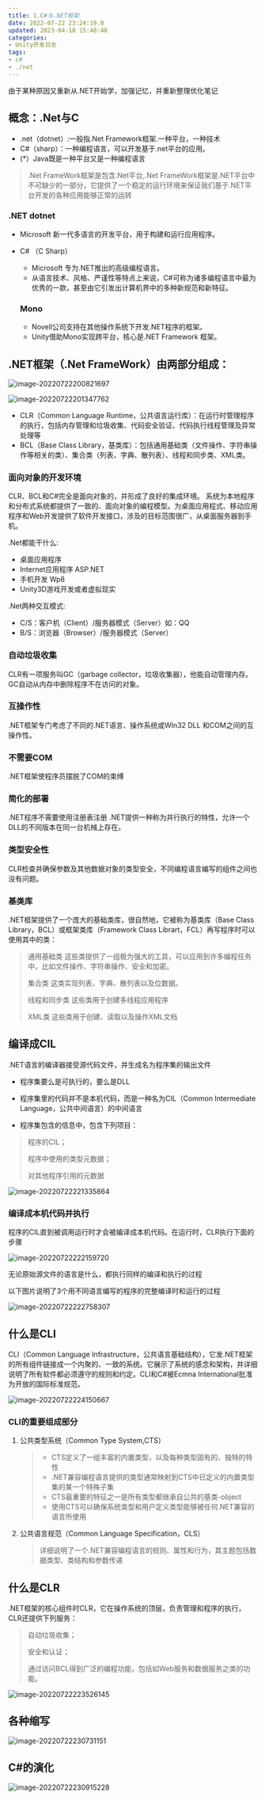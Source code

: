 ```yaml
---
title: 1.C#与.NET框架
date: 2022-07-22 23:24:19.0
updated: 2023-04-18 15:48:48
categories: 
- Unity开发日志
tags: 
- c#
- ./net
---
```


<p>由于某种原因又重新从.NET开始学，加强记忆，并重新整理优化笔记</p>
<h2>概念：.Net与C</h2>
<ul>
<li>.net（dotnet）:一般指.Net Framework框架.一种平台，一种技术</li>
<li>C#（sharp）：一种编程语言，可以开发基于.net平台的应用。</li>
<li>(*）Java既是一种平台又是一种编程语言</li>
</ul>
<blockquote>
<p>.Net FrameWork框架是包含.Net平台,.Net FrameWork框架是.NET平台中不可缺少的一部分，它提供了一个稳定的运行环境来保证我们基于.NET平台开发的各种应用能够正常的运转</p>
</blockquote>
<h3>.NET dotnet</h3>
<ul>
<li>
<p>Microsoft 新一代多语言的开发平台，用于构建和运行应用程序。</p>
</li>
<li>
<p>C# （C Sharp）</p>
<ul>
<li>Microsoft 专为.NET推出的高级编程语言。</li>
<li>从语言技术、风格、严谨性等特点上来说，C#可称为诸多编程语言中最为优秀的一款，甚至由它引发出计算机界中的多种新规范和新特征。</li>
</ul>
<h3>Mono</h3>
<ul>
<li>Novell公司支持在其他操作系统下开发.NET程序的框架。</li>
<li>Unity借助Mono实现跨平台，核心是.NET Framework 框架。</li>
</ul>
</li>
</ul>
<h2>.NET框架（.Net FrameWork）由两部分组成：</h2>
<p><img src="https://cdn.jsdelivr.net/gh/WRXinYue/PictureCDN/img/image-20220722200821697.png" alt="image-20220722200821697" /></p>
<p><img src="https://cdn.jsdelivr.net/gh/WRXinYue/PictureCDN/img/image-20220722201347762.png" alt="image-20220722201347762" /></p>
<ul>
<li>CLR（Common Language Runtime，公共语言运行库）：在运行时管理程序的执行，包括内存管理和垃圾收集、代码安全验证、代码执行线程管理及异常处理等</li>
<li>BCL（Base Class Library，基类库）：包括通用基础类（文件操作、字符串操作等相关的类）、集合类（列表、字典、散列表）、线程和同步类、XML类。</li>
</ul>
<h3>面向对象的开发环境</h3>
<p>CLR、BCL和C#完全是面向对象的，并形成了良好的集成环境。
系统为本地程序和分布式系统都提供了一致的、面向对象的编程模型。为桌面应用程式、移动应用程序和Web开发提供了软件开发接口，涉及的目标范围很广，从桌面服务器到手机。</p>
<p>.Net都能干什么:</p>
<ul>
<li>桌面应用程序</li>
<li>Internet应用程序 ASP.NET</li>
<li>手机开发 Wp8</li>
<li>Unity3D游戏开发或者虚拟现实</li>
</ul>
<p>.Net两种交互模式:</p>
<ul>
<li>C/S：客户机（Client）/服务器模式（Server）如：QQ</li>
<li>B/S：浏览器（Browser）/服务器模式（Server）</li>
</ul>
<h3>自动垃圾收集</h3>
<p>CLR有一项服务叫GC（garbage collector，垃圾收集器），他能自动管理内存。GC自动从内存中删除程序不在访问的对象。</p>
<h3>互操作性</h3>
<p>.NET框架专门考虑了不同的.NET语言、操作系统或WIn32 DLL 和COM之间的互操作性。</p>
<h3>不需要COM</h3>
<p>.NET框架使程序员摆脱了COM的束缚</p>
<h3>简化的部署</h3>
<p>.NET程序不需要使用注册表注册
.NET提供一种称为并行执行的特性，允许一个DLL的不同版本在同一台机械上存在。</p>
<h3>类型安全性</h3>
<p>CLR检查并确保参数及其他数据对象的类型安全，不同编程语言编写的组件之间也没有问题。</p>
<h3>基类库</h3>
<p>.NET框架提供了一个庞大的基础类库，很自然地，它被称为基类库（Base Class Library，BCL）或框架类库（Framework Class Librart，FCL）再写程序时可以使用其中的类：</p>
<blockquote>
<p>通用基础类     这些类提供了一组极为强大的工具，可以应用到许多编程任务中，比如文件操作、字符串操作、安全和加密。</p>
<p>集合类   这类实现列表、字典、散列表以及位数据。</p>
<p>线程和同步类    这些类用于创建多线程应用程序</p>
<p>XML类  这些类用于创建、读取以及操作XML文档</p>
</blockquote>
<h2>编译成CIL</h2>
<p>.NET语言的编译器接受源代码文件，并生成名为程序集的输出文件</p>
<ul>
<li>
<p>程序集要么是可执行的，要么是DLL</p>
</li>
<li>
<p>程序集里的代码并不是本机代码，而是一种名为CIL（Common Intermediate Language，公共中间语言）的中间语言</p>
</li>
<li>
<p>程序集包含的信息中，包含下列项目：</p>
</li>
</ul>
<blockquote>
<p>程序的CIL；</p>
<p>程序中使用的类型元数据；</p>
<p>对其他程序引用的元数据</p>
</blockquote>
<p><img src="https://cdn.jsdelivr.net/gh/WRXinYue/PictureCDN/img/image-20220722221335864.png" alt="image-20220722221335864" /></p>
<h3>编译成本机代码并执行</h3>
<p>程序的CIL直到被调用运行时才会被编译成本机代码。在运行时，CLR执行下面的步骤</p>
<p><img src="https://cdn.jsdelivr.net/gh/WRXinYue/PictureCDN/img/image-20220722222159720.png" alt="image-20220722222159720" /></p>
<p>无论原始源文件的语言是什么，都执行同样的编译和执行的过程</p>
<p>以下图片说明了3个用不同语言编写的程序的完整编译时和运行的过程</p>
<p><img src="https://cdn.jsdelivr.net/gh/WRXinYue/PictureCDN/img/image-20220722222758307.png" alt="image-20220722222758307" /></p>
<h2>什么是CLI</h2>
<p>CLI（Common Language Infrastructure，公共语言基础结构），它发.NET框架的所有组件链接成一个内聚的、一致的系统。它展示了系统的感念和架构，并详细说明了所有软件都必须遵守的规则和约定。CLI和C#被Ecmna International批准为开放的国际标准规范。</p>
<p><img src="https://cdn.jsdelivr.net/gh/WRXinYue/PictureCDN/img/image-20220722224150667.png" alt="image-20220722224150667" /></p>
<h3>CLI的重要组成部分</h3>
<ol>
<li>
<p>公共类型系统（Common Type System,CTS）</p>
<blockquote>
<ul>
<li>CTS定义了一组丰富的内置类型，以及每种类型固有的、独特的特性</li>
<li>.NET兼容编程语言提供的类型通常映射到CTS中已定义的内置类型集的某一个特殊子集</li>
<li>CTS最重要的特征之一是所有类型都继承自公共的基类-object</li>
<li>使用CTS可以确保系统类型和用户定义类型能够被任何.NET兼容的语言所使用</li>
</ul>
</blockquote>
</li>
<li>
<p>公共语言规范（Common Language Specification，CLS）</p>
<blockquote>
<p>详细说明了一个.NET兼容编程语言的规则、属性和行为，其主题包括数据类型、类结构和参数传递</p>
</blockquote>
</li>
</ol>
<h2>什么是CLR</h2>
<p>.NET框架的核心组件时CLR，它在操作系统的顶层，负责管理和程序的执行，CLR还提供下列服务：</p>
<blockquote>
<p>自动垃圾收集；</p>
<p>安全和认证；</p>
<p>通过访问BCL得到广泛的编程功能，包括如Web服务和数据服务之类的功能。</p>
</blockquote>
<p><img src="https://cdn.jsdelivr.net/gh/WRXinYue/PictureCDN/img/image-20220722223526145.png" alt="image-20220722223526145" /></p>
<h2>各种缩写</h2>
<p><img src="https://cdn.jsdelivr.net/gh/WRXinYue/PictureCDN/img/image-20220722230731151.png" alt="image-20220722230731151" /></p>
<h2>C#的演化</h2>
<p><img src="https://cdn.jsdelivr.net/gh/WRXinYue/PictureCDN/img/image-20220722230915228.png" alt="image-20220722230915228" /></p>